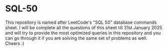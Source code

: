 # SQL-50
This repository is named after LeetCode's "SQL 50" database commands sheet. I will be complete all the questions of this sheet till 31st January 2025 and will try to provide the most optimized queries in this repository and you can go through it if you are solving the same set of problems as well. Cheers :)
